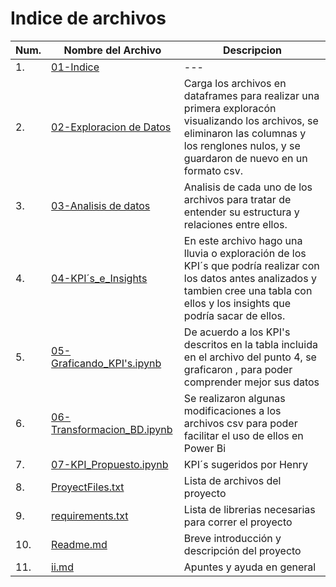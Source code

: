 # Indice de archivos

|Num.|Nombre del Archivo| Descripcion|
|---|---|---|
|1.| [01-Indice](01-Indice.md)|---| 
|2.|[02-Exploracion de Datos](02-ExploracionDatos.ipynb)|Carga los archivos en dataframes para realizar una primera exploracón visualizando los archivos, se eliminaron las columnas y los renglones nulos, y se guardaron de nuevo en un formato csv.| 
|3.| [03-Analisis de datos](03-Analisis_Datos.md)| Analisis de cada uno de los archivos para tratar de entender su estructura y relaciones entre ellos.|
|4.| [04-KPI´s_e_Insights](04-KPI´s_e_Insights.md)| En este archivo hago una lluvia o exploración de los KPI´s que podría realizar con los datos antes analizados y tambien cree una tabla con ellos y los insights que podría sacar de ellos.|
|5.| [05-Graficando_KPI's.ipynb](05-Graficando_KPI's.ipynb)|De acuerdo a los KPI's descritos en la tabla incluida en el archivo del punto 4, se graficaron , para poder comprender mejor  sus datos|
|6.| [06-Transformacion_BD.ipynb](06-Transformacion_BD.ipynb)|Se realizaron algunas modificaciones a los archivos csv para poder facilitar el uso de ellos en Power Bi|
|7.|[07-KPI_Propuesto.ipynb](07-KPI_Propuesto.ipynb)|KPI´s sugeridos por Henry|
|8.| [ProyectFiles.txt](ProyectFiles.txt)|Lista de archivos del proyecto|
|9.| [requirements.txt](requirements.txt)|Lista de librerias necesarias para correr el proyecto|
|10.| [Readme.md](readme.md)|Breve introducción y descripción del proyecto|
|11.|[ii.md](ii.md)|Apuntes y ayuda en general|